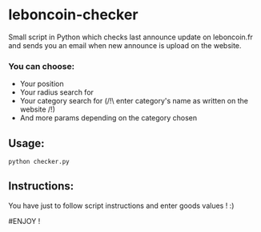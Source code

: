 # leboncoin-checker

Small script in Python which checks last announce update on leboncoin.fr and sends you an email when new announce is upload on the website.

### You can choose:

* Your position
* Your radius search for
* Your category search for (/!\ enter category's name as written on the website /!\)
* And more params depending on the category chosen

## Usage:

`````````````````
python checker.py
`````````````````

## Instructions:

You have just to follow script instructions and enter goods values ! :)

#ENJOY !